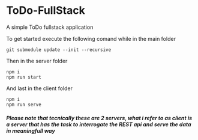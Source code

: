 # ToDo-FullStack
A simple ToDo fullstack application

To get started execute the following comand while in the main folder
```
git submodule update --init --recursive
```
Then in the server folder
```
npm i
npm run start
```
And last in the client folder
```
npm i
npm run serve
```
##### Please note that tecnically these are 2 servers, what i refer to as *client* is a server that has the task to interrogate the REST api and serve the data in meaningfull way
